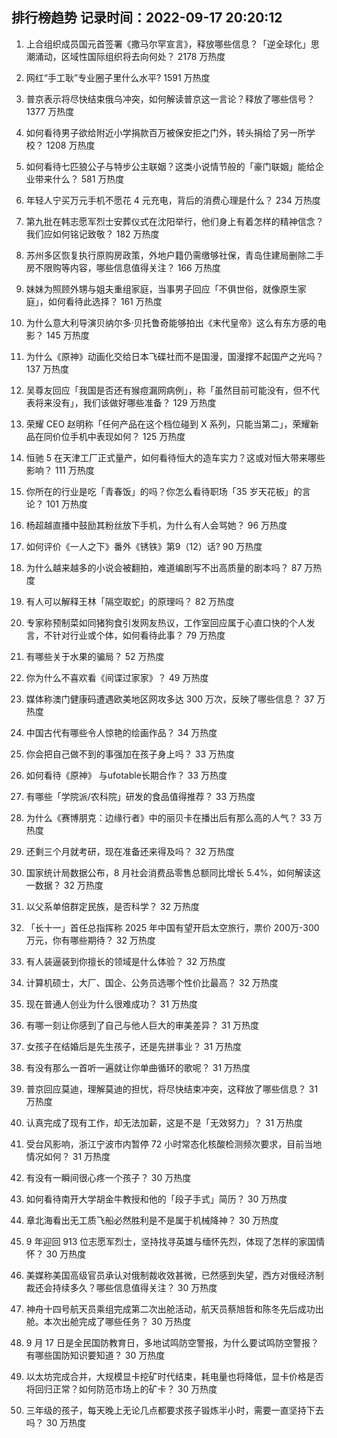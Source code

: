 
## 排行榜趋势 记录时间：2022-09-17 20:20:12
  
  1. 上合组织成员国元首签署《撒马尔罕宣言》，释放哪些信息？「逆全球化」思潮涌动，区域性国际组织将去向何处？ 2178 万热度
    
  2. 网红“手工耿”专业圈子里什么水平? 1591 万热度
    
  3. 普京表示将尽快结束俄乌冲突，如何解读普京这一言论？释放了哪些信号？ 1377 万热度
    
  4. 如何看待男子欲给附近小学捐款百万被保安拒之门外，转头捐给了另一所学校？ 1208 万热度
    
  5. 如何看待七匹狼公子与特步公主联姻？这类小说情节般的「豪门联姻」能给企业带来什么？ 581 万热度
    
  6. 年轻人宁买万元手机不愿花 4 元充电，背后的消费心理是什么？ 234 万热度
    
  7. 第九批在韩志愿军烈士安葬仪式在沈阳举行，他们身上有着怎样的精神信念？我们应如何铭记致敬？ 182 万热度
    
  8. 苏州多区恢复执行原购房政策，外地户籍仍需缴够社保，青岛住建局删除二手房不限购等内容，哪些信息值得关注？ 166 万热度
    
  9. 妹妹为照顾外甥与姐夫重组家庭，当事男子回应「不俱世俗，就像原生家庭」，如何看待此选择？ 161 万热度
    
  10. 为什么意大利导演贝纳尔多·贝托鲁奇能够拍出《末代皇帝》这么有东方感的电影？ 145 万热度
    
  11. 为什么《原神》动画化交给日本飞碟社而不是国漫，国漫撑不起国产之光吗？ 137 万热度
    
  12. 吴尊友回应「我国是否还有猴痘漏网病例」，称「虽然目前可能没有，但不代表将来没有」，我们该做好哪些准备？ 129 万热度
    
  13. 荣耀 CEO 赵明称「任何产品在这个档位碰到 X 系列，只能当第二」，荣耀新品在同价位手机中表现如何？ 125 万热度
    
  14. 恒驰 5 在天津工厂正式量产，如何看待恒大的造车实力？这或对恒大带来哪些影响？ 111 万热度
    
  15. 你所在的行业是吃「青春饭」的吗？你怎么看待职场「35 岁天花板」的言论？ 101 万热度
    
  16. 杨超越直播中鼓励其粉丝放下手机，为什么有人会骂她？ 96 万热度
    
  17. 如何评价《一人之下》番外《锈铁》第9（12）话? 90 万热度
    
  18. 为什么越来越多的小说会被翻拍，难道编剧写不出高质量的剧本吗？ 87 万热度
    
  19. 有人可以解释王林「隔空取蛇」的原理吗？ 82 万热度
    
  20. 专家称预制菜如同猪狗食引发网友热议，工作室回应属于心直口快的个人发言，不针对行业或个体，如何看待此事？ 79 万热度
    
  21. 有哪些关于水果的骗局？ 52 万热度
    
  22. 你为什么不喜欢看《间谍过家家》？ 49 万热度
    
  23. 媒体称澳门健康码遭遇欧美地区网攻多达 300 万次，反映了哪些信息？ 37 万热度
    
  24. 中国古代有哪些令人惊艳的绘画作品？ 34 万热度
    
  25. 你会把自己做不到的事强加在孩子身上吗？ 33 万热度
    
  26. 如何看待《原神》 与ufotable长期合作？ 33 万热度
    
  27. 有哪些「学院派/农科院」研发的食品值得推荐？ 33 万热度
    
  28. 为什么《赛博朋克：边缘行者》中的丽贝卡在播出后有那么高的人气？ 33 万热度
    
  29. 还剩三个月就考研，现在准备还来得及吗？ 32 万热度
    
  30. 国家统计局数据公布，8 月社会消费品零售总额同比增长 5.4%，如何解读这一数据？ 32 万热度
    
  31. 以父系单倍群定民族，是否科学？ 32 万热度
    
  32. 「长十一」首任总指挥称 2025 年中国有望开启太空旅行，票价 200万-300 万元，你有哪些期待？ 32 万热度
    
  33. 有人装逼装到你擅长的领域是什么体验？ 32 万热度
    
  34. 计算机硕士，大厂、国企、公务员选哪个性价比最高？ 32 万热度
    
  35. 现在普通人创业为什么很难成功？ 31 万热度
    
  36. 有哪一刻让你感到了自己与他人巨大的审美差异？ 31 万热度
    
  37. 女孩子在结婚后是先生孩子，还是先拼事业？ 31 万热度
    
  38. 有没有那么一首听一遍就让你单曲循环的歌呢？ 31 万热度
    
  39. 普京回应莫迪，理解莫迪的担忧，将尽快结束冲突，这释放了哪些信息？ 31 万热度
    
  40. 认真完成了现有工作，却无法加薪，这是不是「无效努力」？ 31 万热度
    
  41. 受台风影响，浙江宁波市内暂停 72 小时常态化核酸检测频次要求，目前当地情况如何？ 31 万热度
    
  42. 有没有一瞬间很心疼一个孩子？ 30 万热度
    
  43. 如何看待南开大学胡金牛教授和他的「段子手式」简历？ 30 万热度
    
  44. 章北海看出无工质飞船必然胜利是不是属于机械降神？ 30 万热度
    
  45. 9 年迎回 913 位志愿军烈士，坚持找寻英雄与缅怀先烈，体现了怎样的家国情怀？ 30 万热度
    
  46. 美媒称美国高级官员承认对俄制裁收效甚微，已然感到失望，西方对俄经济制裁还会持续多久？哪些信息值得关注？ 30 万热度
    
  47. 神舟十四号航天员乘组完成第二次出舱活动，航天员蔡旭哲和陈冬先后成功出舱。本次出舱完成了哪些任务？ 30 万热度
    
  48. 9 月 17 日是全民国防教育日，多地试鸣防空警报，为什么要试鸣防空警报？有哪些国防知识要知道？ 30 万热度
    
  49. 以太坊完成合并，大规模显卡挖矿时代结束，耗电量也将降低，显卡价格是否将回归正常？如何防范市场上的矿卡？ 30 万热度
    
  50. 三年级的孩子，每天晚上无论几点都要求孩子锻炼半小时，需要一直坚持下去吗？ 30 万热度
    